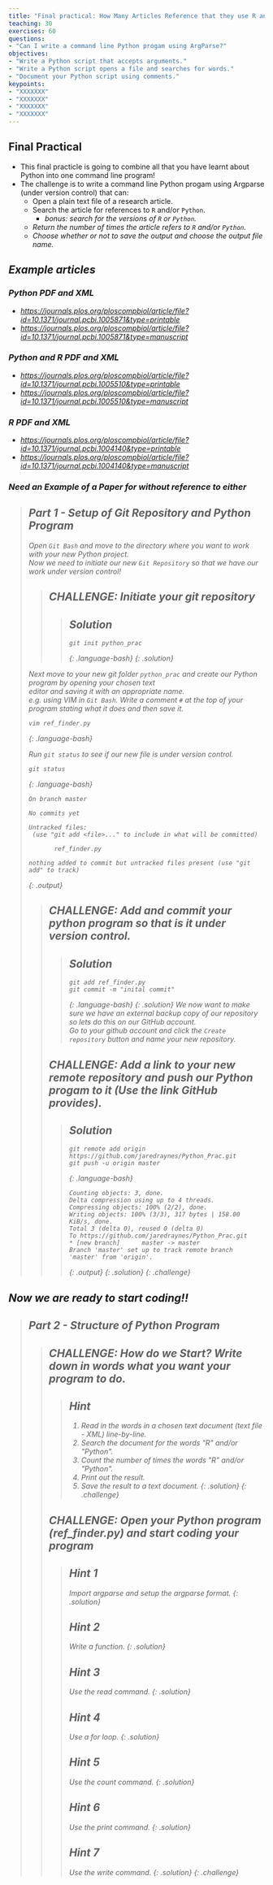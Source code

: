 ```yaml
---
title: "Final practical: How Many Articles Reference that they use R and/or Python?"
teaching: 30
exercises: 60
questions:
- "Can I write a command line Python progam using ArgParse?"
objectives:
- "Write a Python script that accepts arguments."
- "Write a Python script opens a file and searches for words."
- "Document your Python script using comments."
keypoints:
- "XXXXXXX"
- "XXXXXXX"
- "XXXXXXX"
- "XXXXXXX"
---
```


## Final Practical

* This final practicle is going to combine all that you have learnt about Python into one command line program!
* The challenge is to write a command line Python progam using Argparse (under version control) that can:
	* Open a plain text file of a research article.
	* Search the article for references to `R` and/or `Python`.
		* <i>bonus: search for the versions of `R` or `Python`.<i/>
	* Return the number of times the article refers to `R` and/or `Python`.
	* Choose whether or not to save the output and choose the output file name.

## Example articles
### Python PDF and XML
* https://journals.plos.org/ploscompbiol/article/file?id=10.1371/journal.pcbi.1005871&type=printable
* https://journals.plos.org/ploscompbiol/article/file?id=10.1371/journal.pcbi.1005871&type=manuscript

### Python and R PDF and XML
* https://journals.plos.org/ploscompbiol/article/file?id=10.1371/journal.pcbi.1005510&type=printable
* https://journals.plos.org/ploscompbiol/article/file?id=10.1371/journal.pcbi.1005510&type=manuscript

### R PDF and XML
* https://journals.plos.org/ploscompbiol/article/file?id=10.1371/journal.pcbi.1004140&type=printable
* https://journals.plos.org/ploscompbiol/article/file?id=10.1371/journal.pcbi.1004140&type=manuscript

### Need an Example of a Paper for without reference to either

>## Part 1 - Setup of Git Repository and Python Program
>
>Open `Git Bash` and move to the directory where you want to work with your new Python project. <br/>
>Now we need to initiate our new `Git Repository` so that we have our work under version control!
>
>>## CHALLENGE: Initiate your git repository
>>>## Solution
>>>~~~
>>>git init python_prac
>>>~~~
>>>{: .language-bash}
>>{: .solution}
>
>Next move to your new git folder `python_prac` and create our Python program by opening your chosen text <br/> 
>editor and saving it with an appropriate name. <br/>
>e.g. using VIM in `Git Bash`. Write a comment `#` at the top of your program stating what it does and then save it.
>
>~~~
>vim ref_finder.py
>~~~
>{: .language-bash}
>
>Run `git status` to see if our new file is under version control.
>
>~~~
>git status
>~~~
>{: .language-bash}
>~~~
>On branch master
>
>No commits yet
>
>Untracked files:
>  (use "git add <file>..." to include in what will be committed)
>
>        ref_finder.py
>
>nothing added to commit but untracked files present (use "git add" to track)
>~~~
>{: .output}
>
>>## CHALLENGE: Add and commit your python program so that is it under version control.
>>>## Solution
>>>~~~
>>>git add ref_finder.py
>>>git commit -m "inital commit"
>>>~~~
>>>{: .language-bash}
>>{: .solution}
>We now want to make sure we have an external backup copy of our repository so lets do this on our GitHub account. <br/>
>Go to your github account and click the `Create repository` button and name your new repository. 
>>## CHALLENGE: Add a link to your new remote repository and push our Python progam to it (Use the link GitHub provides).
>>>## Solution
>>>~~~
>>>git remote add origin https://github.com/jaredraynes/Python_Prac.git
>>>git push -u origin master
>>>~~~
>>>{: .language-bash}
>>>~~~
>>>Counting objects: 3, done.
>>>Delta compression using up to 4 threads.
>>>Compressing objects: 100% (2/2), done.
>>>Writing objects: 100% (3/3), 317 bytes | 158.00 KiB/s, done.
>>>Total 3 (delta 0), reused 0 (delta 0)
>>>To https://github.com/jaredraynes/Python_Prac.git
>>> * [new branch]      master -> master
>>>Branch 'master' set up to track remote branch 'master' from 'origin'.
>>>~~~
>>>{: .output}
>>{: .solution}
{: .challenge}

## Now we are ready to start coding!!

>## Part 2 - Structure of Python Program
>>## CHALLENGE: How do we Start? Write down in words what you want your program to do.
>>>## Hint
>>>1. Read in the words in a chosen text document (text file - XML) line-by-line.
>>>2. Search the document for the words "R" and/or "Python".
>>>3. Count the number of times the words "R" and/or "Python".
>>>4. Print out the result.
>>>5. Save the result to a text document.
>>{: .solution}
>{: .challenge}
>>## CHALLENGE: Open your Python program (ref_finder.py) and start coding your program
>>>## Hint 1
>>>Import argparse and setup the argparse format.
>>{: .solution}
>>>## Hint 2
>>>Write a function.
>>{: .solution}
>>>## Hint 3
>>>Use the read command.
>>{: .solution}
>>>## Hint 4
>>>Use a for loop.
>>{: .solution}
>>>## Hint 5
>>>Use the count command.
>>{: .solution}
>>>## Hint 6
>>>Use the print command.
>>{: .solution}
>>>## Hint 7
>>>Use the write command.
>>{: .solution}
{: .challenge}